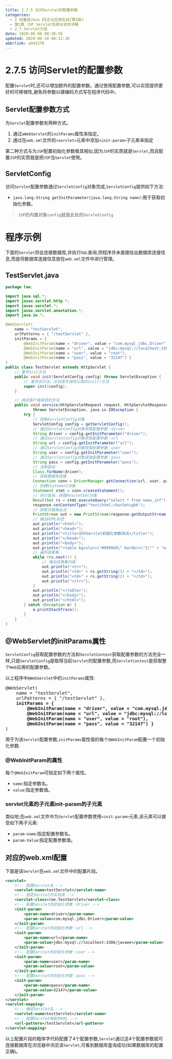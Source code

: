 ```yaml
---
title: 2.7.5 访问Servlet的配置参数
categories: 
  - 2 轻量级Java EE企业应用实战(第5版)
  - 第2章 JSP Servlet及相关技术详解
  - 2.7 Servlet介绍
date: 2020-06-08 08:38:56
updated: 2020-06-10 08:12:30
abbrlink: a0425f0
---
```

# 2.7.5 访问Servlet的配置参数
配置`Servlet`时,还可以增加额外的配置参数。通过使用配置参数,可以实现提供更好的可移植性,避免将参数以硬编码方式写在程序代码中。
## Servlet配置参数方式
为`Servlet`配置参数有两种方式。
1. 通过`aWebServlet`的`initParams`属性来指定。
2. 通过在`web.xml`文件的`<servlet>`元素中添加`<init-param>`子元素来指定

第二种方式与为`JSP`配置初始化参数极其相似,因为`JSP`的实质就是`Servlet`,而且配置`JSP`的实质就是把`JSP`当`Servlet`使用。
## ServletConfig
访问`Servlet`配置参数通过`ServletConfig`对象完成,`ServletConfig`提供如下方法:
- `java.lang.String getInitParameter(java.lang.String name)`:用于获取初始化参数。

> `JSP`的内置对象`config`就是此处的`ServletConfig`

# 程序示例
下面的`Servlet`将会连接数据库,并执行`SQL`查询,但程序并未直接给出数据库连接信息,而是将数据库连接信息放在`web.xml`文件中进行管理。
## TestServlet.java
```java
package lee;

import java.sql.*;
import javax.servlet.http.*;
import javax.servlet.*;
import javax.servlet.annotation.*;
import java.io.*;

@WebServlet(
    name = "testServlet", 
    urlPatterns = { "/testServlet" }, 
    initParams = {
        @WebInitParam(name = "driver", value = "com.mysql.jdbc.Driver"),
        @WebInitParam(name = "url", value = "jdbc:mysql://localhost:3306/javaee"),
        @WebInitParam(name = "user", value = "root"), 
        @WebInitParam(name = "pass", value = "32147") }
)
public class TestServlet extends HttpServlet {
    // 重写init方法
    public void init(ServletConfig config) throws ServletException {
        // 重写该方法，应该首先调用父类的init()方法
        super.init(config);
    }

    // 响应客户端请求的方法
    public void service(HttpServletRequest request, HttpServletResponse response)
            throws ServletException, java.io.IOException {
        try {
            // 获取ServletConfig对象
            ServletConfig config = getServletConfig();
            // 通过ServletConfig对象获取配置参数：dirver
            String driver = config.getInitParameter("driver");
            // 通过ServletConfig对象获取配置参数：url
            String url = config.getInitParameter("url");
            // 通过ServletConfig对象获取配置参数：user
            String user = config.getInitParameter("user");
            // 通过ServletConfig对象获取配置参数：pass
            String pass = config.getInitParameter("pass");
            // 注册驱动
            Class.forName(driver);
            // 获取数据库连接
            Connection conn = DriverManager.getConnection(url, user, pass);
            // 创建Statement对象
            Statement stmt = conn.createStatement();
            // 执行查询，获取ResuletSet对象
            ResultSet rs = stmt.executeQuery("select * from news_inf");
            response.setContentType("text/html;charSet=gbk");
            // 获取页面输出流
            PrintStream out = new PrintStream(response.getOutputStream());
            // 输出HTML标签
            out.println("<html>");
            out.println("<head>");
            out.println("<title>访问Servlet初始化参数测试</title>");
            out.println("</head>");
            out.println("<body>");
            out.println("<table bgcolor=\"#9999dd\" border=\"1\"" + "width=\"480\">");
            // 遍历结果集
            while (rs.next()) {
                // 输出结果集内容
                out.println("<tr>");
                out.println("<td>" + rs.getString(1) + "</td>");
                out.println("<td>" + rs.getString(2) + "</td>");
                out.println("</tr>");
            }
            out.println("</table>");
            out.println("</body>");
            out.println("</html>");
        } catch (Exception e) {
            e.printStackTrace();
        }
    }
}
```
## @WebServlet的initParams属性
`ServletConfig`获取配置参数的方法和`ServletContext`获取配置参数的方法完全一样,只是`ServletConfig`是取得当前`Servlet`的配置参数,而`ServletContext`是获取整个`Web`应用的配置参数。

以上程序中`@WebServlet`中的`initParams`属性:
<pre>
@WebServlet(
    name = "testServlet", 
    urlPatterns = { "/testServlet" }, 
    <strong>initParams = {
        @WebInitParam(name = "driver", value = "com.mysql.jdbc.Driver"),
        @WebInitParam(name = "url", value = "jdbc:mysql://localhost:3306/javaee"),
        @WebInitParam(name = "user", value = "root"), 
        @WebInitParam(name = "pass", value = "32147") }</strong>
)
</pre>
用于为该`Servlet`配置参数,`initParams`属性值的每个`@WebInitParam`配置一个初始化参数.
### @WebInitParam的属性
每个`@WebInitParam`可指定如下两个属性。
- `name`:指定参数名。
- `value`:指定参数值。

### servlet元素的子元素init-param的子元素
类似地,在`web.xml`文件中为`Servlet`配置参数使用`<init-param>`元素,该元素可以接受如下两子元素:
- `param-name`:指定配置参数名。
- `param-Value`:指定配置参数值。

## 对应的web.xml配置
下面是该`Servlet`在`web.xml`文件中的配置片段。
```xml
<servlet>
    <!-- 配置Servlet名 -->
    <servlet-name>testServlet</servlet-name>
    <!-- 指定Servlet的实现类 -->
    <servlet-class>lee.TestServlet</servlet-class>
    <!-- 配置Servlet的初始化参数：driver -->
    <init-param>
        <param-name>driver</param-name>
        <param-value>com.mysql.jdbc.Driver</param-value>
    </init-param>
    <!-- 配置Servlet的初始化参数：url -->
    <init-param>
        <param-name>url</param-name>
        <param-value>jdbc:mysql://localhost:3306/javaee</param-value>
    </init-param>
    <!-- 配置Servlet的初始化参数：user -->
    <init-param>
        <param-name>user</param-name>
        <param-value>root</param-value>
    </init-param>
    <!-- 配置Servlet的初始化参数：pass -->
    <init-param>
        <param-name>pass</param-name>
        <param-value>32147</param-value>
    </init-param>
</servlet>
<servlet-mapping>
    <!-- 确定Servlet名 -->
    <servlet-name>testServlet</servlet-name>
    <!-- 配置Servlet映射的URL -->
    <url-pattern>/testServlet</url-pattern>
</servlet-mapping>
```
以上配置片段的粗体字代码配置了4个配置参数,`Servlet`通过这4个配置参数就可连接数据库在浏览器中浏览该`Servlet`,可看到数据库査询成功(如果数据库的配置正确)。
